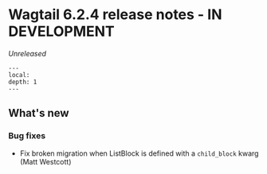 # Wagtail 6.2.4 release notes - IN DEVELOPMENT

_Unreleased_

```{contents}
---
local:
depth: 1
---
```

## What's new


### Bug fixes

 * Fix broken migration when ListBlock is defined with a `child_block` kwarg (Matt Westcott)
